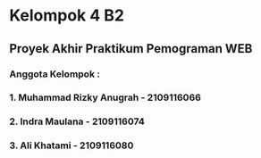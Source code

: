 # Kelompok 4 B2
## Proyek Akhir Praktikum Pemograman WEB
### Anggota Kelompok : 
### 1. Muhammad Rizky Anugrah - 2109116066
### 2. Indra Maulana          - 2109116074
### 3. Ali Khatami            - 2109116080

